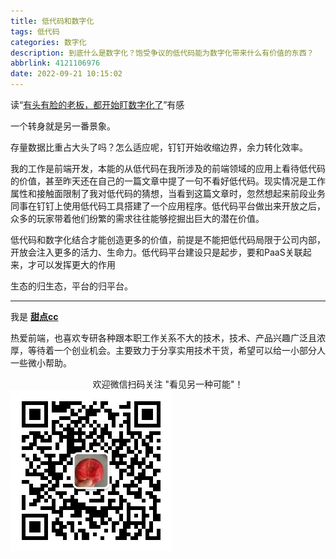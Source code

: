 ```yaml
---
title: 低代码和数字化
tags: 低代码
categories: 数字化
description: 到底什么是数字化？饱受争议的低代码能为数字化带来什么有价值的东西？
abbrlink: 4121106976
date: 2022-09-21 10:15:02
---
```


读“[有头有脸的老板，都开始盯数字化了](https://mp.weixin.qq.com/s/rU0455dOafob-TPkVzaBsA)”有感

一个转身就是另一番景象。

存量数据比重占大头了吗？怎么适应呢，钉钉开始收缩边界，余力转化效率。

我的工作是前端开发，本能的从低代码在我所涉及的前端领域的应用上看待低代码的价值，甚至昨天还在自己的一篇文章中提了一句不看好低代码。现实情况是工作属性和接触面限制了我对低代码的猜想，当看到这篇文章时，忽然想起来前段业务同事在钉钉上使用低代码工具搭建了一个应用程序。低代码平台做出来开放之后，众多的玩家带着他们纷繁的需求往往能够挖掘出巨大的潜在价值。

低代码和数字化结合才能创造更多的价值，前提是不能把低代码局限于公司内部，开放会注入更多的活力、生命力。低代码平台建设只是起步，要和PaaS关联起来，才可以发挥更大的作用

生态的归生态，平台的归平台。

---

我是 [**甜点cc**](https://blog.i-xiao.space/)

热爱前端，也喜欢专研各种跟本职工作关系不大的技术，技术、产品兴趣广泛且浓厚，等待着一个创业机会。主要致力于分享实用技术干货，希望可以给一小部分人一些微小帮助。

<center>欢迎微信扫码关注 "看见另一种可能"！</center>

<img src="/images/contact/qrcode_wechat.jpg" alt="wechat：看见另一种可能" />